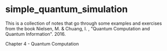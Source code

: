 # simple_quantum_simulation

This is a collection of notes that go through some examples and exercises from the book
Nielsen, M. & Chuang, I. , "Quantum Computation and Quantum Information". 2016.

Chapter 4 - Quantum Computation

